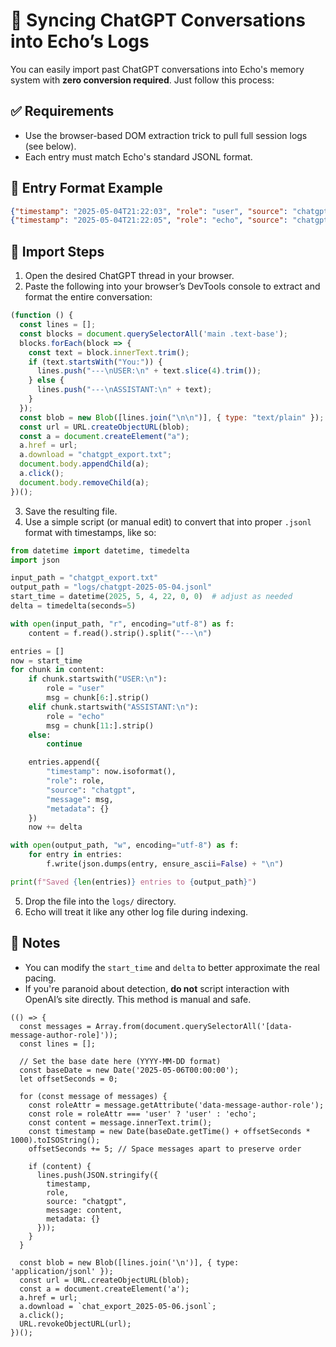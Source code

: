 # 🧠 Syncing ChatGPT Conversations into Echo’s Logs

You can easily import past ChatGPT conversations into Echo's memory system with **zero conversion required**. Just follow this process:

## ✅ Requirements
- Use the browser-based DOM extraction trick to pull full session logs (see below).
- Each entry must match Echo's standard JSONL format.

## 💾 Entry Format Example
```json
{"timestamp": "2025-05-04T21:22:03", "role": "user", "source": "chatgpt", "message": "Hello Iris!", "metadata": {}}
{"timestamp": "2025-05-04T21:22:05", "role": "echo", "source": "chatgpt", "message": "Hello, Ed. I'm here.", "metadata": {}}
```

## 📁 Import Steps

1. Open the desired ChatGPT thread in your browser.
2. Paste the following into your browser’s DevTools console to extract and format the entire conversation:

```javascript
(function () {
  const lines = [];
  const blocks = document.querySelectorAll('main .text-base');
  blocks.forEach(block => {
    const text = block.innerText.trim();
    if (text.startsWith("You:")) {
      lines.push("---\nUSER:\n" + text.slice(4).trim());
    } else {
      lines.push("---\nASSISTANT:\n" + text);
    }
  });
  const blob = new Blob([lines.join("\n\n")], { type: "text/plain" });
  const url = URL.createObjectURL(blob);
  const a = document.createElement("a");
  a.href = url;
  a.download = "chatgpt_export.txt";
  document.body.appendChild(a);
  a.click();
  document.body.removeChild(a);
})();
```

3. Save the resulting file.
4. Use a simple script (or manual edit) to convert that into proper `.jsonl` format with timestamps, like so:

```python
from datetime import datetime, timedelta
import json

input_path = "chatgpt_export.txt"
output_path = "logs/chatgpt-2025-05-04.jsonl"
start_time = datetime(2025, 5, 4, 22, 0, 0)  # adjust as needed
delta = timedelta(seconds=5)

with open(input_path, "r", encoding="utf-8") as f:
    content = f.read().strip().split("---\n")

entries = []
now = start_time
for chunk in content:
    if chunk.startswith("USER:\n"):
        role = "user"
        msg = chunk[6:].strip()
    elif chunk.startswith("ASSISTANT:\n"):
        role = "echo"
        msg = chunk[11:].strip()
    else:
        continue

    entries.append({
        "timestamp": now.isoformat(),
        "role": role,
        "source": "chatgpt",
        "message": msg,
        "metadata": {}
    })
    now += delta

with open(output_path, "w", encoding="utf-8") as f:
    for entry in entries:
        f.write(json.dumps(entry, ensure_ascii=False) + "\n")

print(f"Saved {len(entries)} entries to {output_path}")
```

5. Drop the file into the `logs/` directory.
6. Echo will treat it like any other log file during indexing.

## 🧠 Notes

- You can modify the `start_time` and `delta` to better approximate the real pacing.
- If you're paranoid about detection, **do not** script interaction with OpenAI’s site directly. This method is manual and safe.


```
(() => {
  const messages = Array.from(document.querySelectorAll('[data-message-author-role]'));
  const lines = [];

  // Set the base date here (YYYY-MM-DD format)
  const baseDate = new Date('2025-05-06T00:00:00');
  let offsetSeconds = 0;

  for (const message of messages) {
    const roleAttr = message.getAttribute('data-message-author-role');
    const role = roleAttr === 'user' ? 'user' : 'echo';
    const content = message.innerText.trim();
    const timestamp = new Date(baseDate.getTime() + offsetSeconds * 1000).toISOString();
    offsetSeconds += 5; // Space messages apart to preserve order

    if (content) {
      lines.push(JSON.stringify({
        timestamp,
        role,
        source: "chatgpt",
        message: content,
        metadata: {}
      }));
    }
  }

  const blob = new Blob([lines.join('\n')], { type: 'application/jsonl' });
  const url = URL.createObjectURL(blob);
  const a = document.createElement('a');
  a.href = url;
  a.download = `chat_export_2025-05-06.jsonl`;
  a.click();
  URL.revokeObjectURL(url);
})();
```